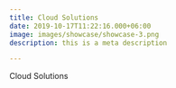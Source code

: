 ```yaml
---
title: Cloud Solutions
date: 2019-10-17T11:22:16.000+06:00
image: images/showcase/showcase-3.png
description: this is a meta description

---
```

Cloud Solutions
